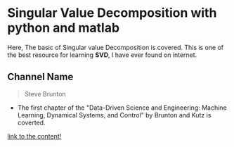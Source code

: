 # Singular Value Decomposition with python and matlab

Here, The basic of Singular value Decomposition is covered. This is one of the best resource for learning **SVD**, I have ever found on internet.

## Channel Name
> Steve Brunton 

* The first chapter of the "Data-Driven Science and Engineering: Machine Learning, Dynamical Systems, and Control"  by Brunton and Kutz is coverted.

[link to the content!](https://www.youtube.com/watch?v=gXbThCXjZFM&list=PLMrJAkhIeNNSVjnsviglFoY2nXildDCcv)

